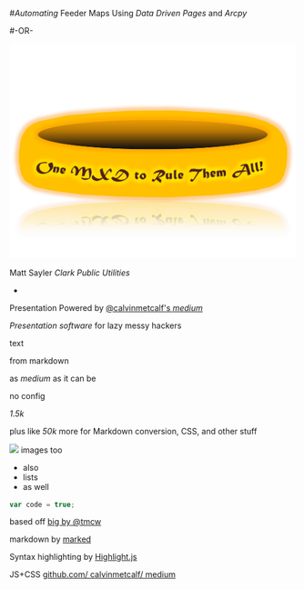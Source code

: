 #_Automating_ Feeder Maps Using _Data Driven Pages_ and _Arcpy_

#-OR-

![](./Images/OneMXDtoRule.png)

Matt Sayler
_Clark Public Utilities_

*

Presentation Powered by [@calvinmetcalf's _medium_](https://github.com/calvinmetcalf/medium)


_Presentation software_ for lazy messy hackers

text

from markdown

as _medium_ as it can be

no config

_1.5k_

plus like _50k_ more for Markdown conversion, CSS, and other stuff

![](http://farm9.staticflickr.com/8527/8680357801_712bc7e350_o.png) images too

* also
* lists
* as well

```javascript
var code = true;
```

based off [big by @tmcw](https://github.com/tmcw/big)

markdown by [marked](https://github.com/chjj/marked)

Syntax highlighting by [Highlight.js](http://softwaremaniacs.org/soft/highlight/en/)

JS+CSS [github.com/ calvinmetcalf/ medium](https://github.com/calvinmetcalf/medium)
